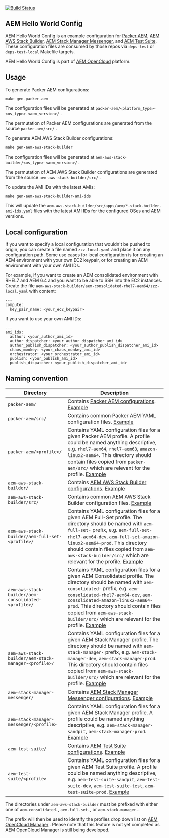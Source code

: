 [![Build Status](https://img.shields.io/travis/shinesolutions/aem-helloworld-config.svg)](http://travis-ci.org/shinesolutions/aem-helloworld-config)

AEM Hello World Config
----------------------

AEM Hello World Config is an example configuration for [Packer AEM](https://github.com/shinesolutions/packer-aem), [AEM AWS Stack Builder](https://github.com/shinesolutions/aem-aws-stack-builder), [AEM Stack Manager Messenger](https://github.com/shinesolutions/aem-stack-manager-messenger), and [AEM Test Suite](https://github.com/shinesolutions/aem-test-suite). These configuration files are consumed by those repos via `deps-test` or `deps-test-local` Makefile targets.

AEM Hello World Config is part of [AEM OpenCloud](https://aemopencloud.io) platform.

Usage
-----

To generate Packer AEM configurations:

    make gen-packer-aem

The configuration files will be generated at `packer-aem/<platform_type>-<os_type>-<aem_version>/` .

The permutation of Packer AEM configurations are generated from the source `packer-aem/src/` .

To generate AEM AWS Stack Builder configurations:

    make gen-aem-aws-stack-builder

The configuration files will be generated at `aem-aws-stack-builder/<os_type>-<aem_version>/` .

The permutation of AEM AWS Stack Builder configurations are generated from the source `aem-aws-stack-builder/src/` .

To update the AMI IDs with the latest AMIs:

    make gen-aem-aws-stack-builder-ami-ids

This will update the `aem-aws-stack-builder/src/apps/aem/*-stack-builder-ami-ids.yaml` files with the latest AMI IDs for the configured OSes and AEM versions.

Local configuration
-------------------

If you want to specify a local configuration that wouldn't be pushed to origin, you can create a file named `zzz-local.yaml` and place it on any configuration path. Some use cases for local configuration is for creating an AEM environment with your own EC2 keypair, or for creating an AEM environment with your own AMI IDs.

For example, if you want to create an AEM consolidated environment with RHEL7 and AEM 6.4 and you want to be able to SSH into the EC2 instances. Create the file `aem-aws-stack-builder/aem-consolidated-rhel7-aem64/zzz-local.yaml` with content:

    ---
    compute:
      key_pair_name: <your_ec2_keypair>

If you want to use your own AMI IDs:

    ---
    ami_ids:
      author: <your_author_ami_id>
      author_dispatcher: <your_author_dispatcher_ami_id>
      author_publish_dispatcher: <your_author_publish_dispatcher_ami_id>
      chaos_monkey: <your_chaos_monkey_ami_id>
      orchestrator: <your_orchestrator_ami_id>
      publish: <your_publish_ami_id>
      publish_dispatcher: <your_publish_dispatcher_ami_id>

Naming convention
-----------------

| Directory | Description |
|-----------|-------------|
| `packer-aem/` | Contains [Packer AEM configurations](https://github.com/shinesolutions/packer-aem/blob/master/docs/configuration.md). [Example](https://github.com/shinesolutions/aem-helloworld-config/tree/master/packer-aem/src) |
| `packer-aem/src/` | Contains common Packer AEM YAML configuration files. [Example](https://github.com/shinesolutions/aem-helloworld-config/tree/master/packer-aem/src) |
| `packer-aem/<profile>/` | Contains YAML configuration files for a given Packer AEM profile. A profile could be named anything descriptive, e.g. `rhel7-aem64`, `rhel7-aem63`, `amazon-linux2-aem64`. This directory should contain files copied from `packer-aem/src/` which are relevant for the profile. [Example](https://github.com/shinesolutions/aem-helloworld-config/tree/master/packer-aem/aws-rhel7-aem64) |
| `aem-aws-stack-builder/` | Contains [AEM AWS Stack Builder configurations](https://github.com/shinesolutions/aem-aws-stack-builder/blob/master/docs/configuration.md). [Example](https://github.com/shinesolutions/aem-helloworld-config/tree/master/aem-aws-stack-builder) |
| `aem-aws-stack-builder/src/` | Contains common AEM AWS Stack Builder configuration files. [Example](https://github.com/shinesolutions/aem-helloworld-config/tree/master/aem-aws-stack-builder/src) |
| `aem-aws-stack-builder/aem-full-set-<profile>/` | Contains YAML configuration files for a given AEM Full-Set profile. The directory should be named with `aem-full-set-` prefix, e.g. `aem-full-set-rhel7-aem64-dev`, `aem-full-set-amazon-linux2-aem64-prod`. This directory should contain files copied from `aem-aws-stack-builder/src/` which are relevant for the profile. [Example](https://github.com/shinesolutions/aem-helloworld-config/tree/master/aem-aws-stack-builder/aem-full-set-rhel7-aem64) |
| `aem-aws-stack-builder/aem-consolidated-<profile>/` | Contains YAML configuration files for a given AEM Consolidated profile. The directory should be named with `aem-consolidated-` prefix, e.g. `aem-consolidated-rhel7-aem64-dev`, `aem-consolidated-amazon-linux2-aem64-prod`. This directory should contain files copied from `aem-aws-stack-builder/src/` which are relevant for the profile. [Example](https://github.com/shinesolutions/aem-helloworld-config/tree/master/aem-aws-stack-builder/aem-consolidated-rhel7-aem64) |
| `aem-aws-stack-builder/aem-stack-manager-<profile>/` | Contains YAML configuration files for a given AEM Stack Manager profile. The directory should be named with `aem-stack-manager-` prefix, e.g. `aem-stack-manager-dev`, `aem-stack-manager-prod`. This directory should contain files copied from `aem-aws-stack-builder/src/` which are relevant for the profile. [Example](https://github.com/shinesolutions/aem-helloworld-config/tree/master/aem-aws-stack-builder/aem-stack-manager-sandpit) |
| `aem-stack-manager-messenger/` | Contains [AEM Stack Manager Messenger configurations](https://github.com/shinesolutions/aem-stack-manager-messenger/blob/master/docs/configuration.md). [Example](https://github.com/shinesolutions/aem-helloworld-config/tree/master/aem-stack-manager-messenger) |
| `aem-stack-manager-messenger/<profile>` | Contains YAML configuration files for a given AEM Stack Manager profile. A profile could be named anything descriptive, e.g. `aem-stack-manager-sandpit`, `aem-stack-manager-prod`. [Example](https://github.com/shinesolutions/aem-helloworld-config/tree/master/aem-stack-manager-messenger/aem-stack-manager-messenger-sandpit) |
| `aem-test-suite/` | Contains [AEM Test Suite configurations](https://github.com/shinesolutions/aem-test-suite/blob/master/docs/configuration.md). [Example](https://github.com/shinesolutions/aem-helloworld-config/tree/master/aem-test-suite) |
| `aem-test-suite/<profile>` | Contains YAML configuration files for a given AEM Test Suite profile. A profile could be named anything descriptive, e.g. `aem-test-suite-sandpit`, `aem-test-suite-dev`, `aem-test-suite-test`, `aem-test-suite-prod`. [Example](https://github.com/shinesolutions/aem-helloworld-config/tree/master/aem-test-suite/aem-test-suite-sandpit) |

The directories under `aem-aws-stack-builder` must be prefixed with either one of `aem-consolidated-`, `aem-full-set-`, or `aem-stack-manager-`.

The prefix will then be used to identify the profiles drop down list on [AEM OpenCloud Manager](https://github.com/shinesolutions/aem-opencloud-manager) . Please note that this feature is not yet completed as AEM OpenCloud Manager is still being developed.

